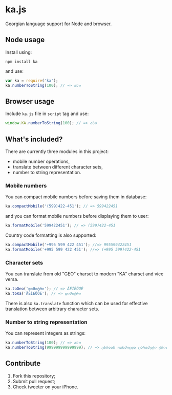 # ka.js

Georgian language support for Node and browser.

## Node usage

Install using:

```shell
npm install ka
```

and use:

```js
var ka = require('ka');
ka.numberToString(100); // => ასი
```

## Browser usage

Include `ka.js` file in `script` tag and use:

```js
window.KA.numberToString(100); // => ასი
```

## What's included?

There are currently three modules in this project:

* mobile number operations,
* translate between different character sets,
* number to string representation.

### Mobile numbers

You can compact mobile numbers before saving them in database:

```js
ka.compactMobile('(599)422-451'); // => 599422451
```

and you can format mobile numbers before displaying them to user:

```js
ka.formatMobile('599422451'); // => (599)422-451
```

Country code formatting is also supported:

```js
ka.compactMobile('+995 599 422 451'); //=> 995599422451
ka.formatMobile('+995 599 422 451'); //=> (+995 599)422-451
```

### Character sets

You can translate from old "GEO" charset to modern "KA" charset and vice versa.

```js
ka.toGeo('დიმიტრი'); // => ÃÉÌÉÔÒÉ
ka.toKa('ÃÉÌÉÔÒÉ'); // => დიმიტრი
```

There is also `ka.translate` function which can be used for effective translation between arbitrary character sets.

### Number to string representation

You can represent integers as strings:

```js
ka.numberToString(100); // => ასი
ka.numberToString(999999999999999); // => ცხრაას ოთხმოცდა ცხრამეტი ტრილიონ ცხრაას ოთხმოცდა ცხრამეტი მილიარდ ცხრაას ოთხმოცდა ცხრამეტი მილიონ ცხრაას ოთხმოცდა ცხრამეტი ათას ცხრაას ოთხმოცდა ცხრამეტი
```

## Contribute

1. Fork this repository;
2. Submit pull request;
3. Check tweeter on your iPhone.
